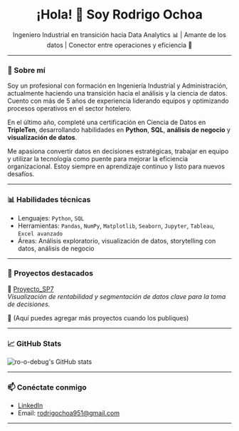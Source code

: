 <h1 align="center">¡Hola! 👋 Soy Rodrigo Ochoa</h1>

<p align="center">
  Ingeniero Industrial en transición hacia Data Analytics 📊 | Amante de los datos | Conector entre operaciones y eficiencia 🧠
</p>

---

### 💼 Sobre mí

Soy un profesional con formación en Ingeniería Industrial y Administración, actualmente haciendo una transición hacia el análisis y la ciencia de datos. Cuento con más de 5 años de experiencia liderando equipos y optimizando procesos operativos en el sector hotelero.

En el último año, completé una certificación en Ciencia de Datos en **TripleTen**, desarrollando habilidades en **Python**, **SQL**, **análisis de negocio** y **visualización de datos**.

Me apasiona convertir datos en decisiones estratégicas, trabajar en equipo y utilizar la tecnología como puente para mejorar la eficiencia organizacional. Estoy siempre en aprendizaje continuo y listo para nuevos desafíos.

---

### 📊 Habilidades técnicas

- Lenguajes: `Python`, `SQL`
- Herramientas: `Pandas`, `NumPy`, `Matplotlib`, `Seaborn`, `Jupyter`, `Tableau`, `Excel avanzado`
- Áreas: Análisis exploratorio, visualización de datos, storytelling con datos, análisis de negocio

---

### 📂 Proyectos destacados

🔹 [Proyecto_SP7](https://github.com/ro-o-debug/Proyecto_SP7)  
_Visualización de rentabilidad y segmentación de datos clave para la toma de decisiones._

🔹 (Aquí puedes agregar más proyectos cuando los publiques)

---

### 📈 GitHub Stats

![ro-o-debug's GitHub stats](https://github-readme-stats.vercel.app/api?username=ro-o-debug&show_icons=true&theme=tokyonight)

---

### 📫 Conéctate conmigo

- [LinkedIn](https://www.linkedin.com/in/rodrigo-ochoa95/)
- Email: rodrigochoa951@gmail.com

---

